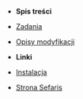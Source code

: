 - **Spis treści**
- [Zadania](quests.md?id=Zadania)
- [Opisy modyfikacji](mods.md?id=Modyfikacje)

- **Linki**

- [Instalacja](https://sefaris.eu/g3-mod-pack/installation)
- [Strona Sefaris](https://sefaris.eu)
